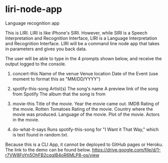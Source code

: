 # liri-node-app
Language recognition app

This is LIRI. LIRI is like iPhone's SIRI. However, while SIRI is a Speech Interpretation and Recognition Interface, LIRI is a Language Interpretation and Recognition Interface. LIRI will be a command line node app that takes in parameters and gives you back data.

The user will be able to type in the 4 prompts shown below, and receive the output logged to the console. 
  1) concert-this
      Name of the venue
      Venue location
      Date of the Event (use moment to format this as "MM/DD/YYYY")

  2) spotify-this-song
      Artist(s)
      The song's name
      A preview link of the song from Spotify
      The album that the song is from
      
  3) movie-this
      Title of the movie.
      Year the movie came out.
      IMDB Rating of the movie.
      Rotten Tomatoes Rating of the movie.
      Country where the movie was produced.
      Language of the movie.
      Plot of the movie.
      Actors in the movie.

  4) do-what-it-says
      Runs spotify-this-song for "I Want it That Way," which is text found in random.txt.


Because this is a CLI App, it cannot be deployed to GitHub pages or Heroku. The link to the demo can be found below.
https://drive.google.com/file/d/1-r7VW8FoYn5OhFB2cqgIB4oR6MLP8-os/view
